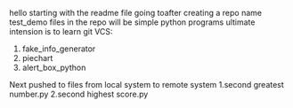 hello starting with the readme file going toafter creating a repo name test_demo
files in the repo will be simple python programs ultimate intension is to learn git VCS:
1. fake_info_generator
2. piechart
3. alert_box_python
   
Next pushed to files from local system to remote system
1.second greatest number.py
2.second highest score.py


